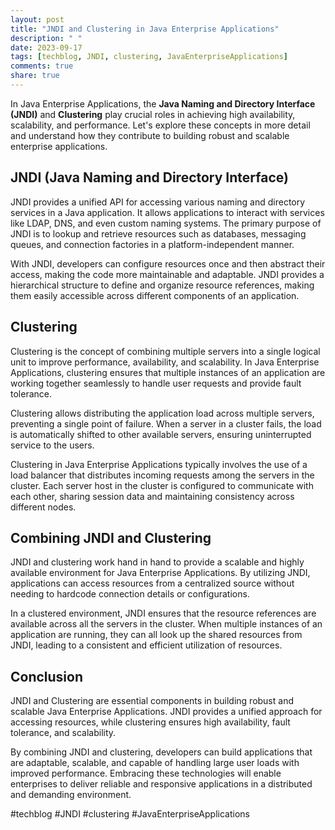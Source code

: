 ```yaml
---
layout: post
title: "JNDI and Clustering in Java Enterprise Applications"
description: " "
date: 2023-09-17
tags: [techblog, JNDI, clustering, JavaEnterpriseApplications]
comments: true
share: true
---
```


In Java Enterprise Applications, the **Java Naming and Directory Interface (JNDI)** and **Clustering** play crucial roles in achieving high availability, scalability, and performance. Let's explore these concepts in more detail and understand how they contribute to building robust and scalable enterprise applications.

## JNDI (Java Naming and Directory Interface)

JNDI provides a unified API for accessing various naming and directory services in a Java application. It allows applications to interact with services like LDAP, DNS, and even custom naming systems. The primary purpose of JNDI is to lookup and retrieve resources such as databases, messaging queues, and connection factories in a platform-independent manner.

With JNDI, developers can configure resources once and then abstract their access, making the code more maintainable and adaptable. JNDI provides a hierarchical structure to define and organize resource references, making them easily accessible across different components of an application.

## Clustering

Clustering is the concept of combining multiple servers into a single logical unit to improve performance, availability, and scalability. In Java Enterprise Applications, clustering ensures that multiple instances of an application are working together seamlessly to handle user requests and provide fault tolerance.

Clustering allows distributing the application load across multiple servers, preventing a single point of failure. When a server in a cluster fails, the load is automatically shifted to other available servers, ensuring uninterrupted service to the users.

Clustering in Java Enterprise Applications typically involves the use of a load balancer that distributes incoming requests among the servers in the cluster. Each server host in the cluster is configured to communicate with each other, sharing session data and maintaining consistency across different nodes.

## Combining JNDI and Clustering

JNDI and clustering work hand in hand to provide a scalable and highly available environment for Java Enterprise Applications. By utilizing JNDI, applications can access resources from a centralized source without needing to hardcode connection details or configurations.

In a clustered environment, JNDI ensures that the resource references are available across all the servers in the cluster. When multiple instances of an application are running, they can all look up the shared resources from JNDI, leading to a consistent and efficient utilization of resources.

## Conclusion

JNDI and Clustering are essential components in building robust and scalable Java Enterprise Applications. JNDI provides a unified approach for accessing resources, while clustering ensures high availability, fault tolerance, and scalability.

By combining JNDI and clustering, developers can build applications that are adaptable, scalable, and capable of handling large user loads with improved performance. Embracing these technologies will enable enterprises to deliver reliable and responsive applications in a distributed and demanding environment.

#techblog #JNDI #clustering #JavaEnterpriseApplications